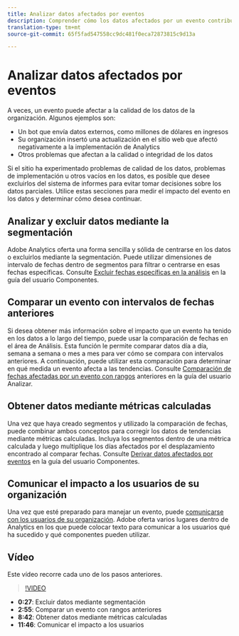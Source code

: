 ```yaml
---
title: Analizar datos afectados por eventos
description: Comprender cómo los datos afectados por un evento contribuyen a la calidad general de los datos.
translation-type: tm+mt
source-git-commit: 65f5fad547558cc9dc481f0eca72873815c9d13a

---
```



# Analizar datos afectados por eventos

A veces, un evento puede afectar a la calidad de los datos de la organización. Algunos ejemplos son:

* Un bot que envía datos externos, como millones de dólares en ingresos
* Su organización insertó una actualización en el sitio web que afectó negativamente a la implementación de Analytics
* Otros problemas que afectan a la calidad o integridad de los datos

Si el sitio ha experimentado problemas de calidad de los datos, problemas de implementación u otros vacíos en los datos, es posible que desee excluirlos del sistema de informes para evitar tomar decisiones sobre los datos parciales. Utilice estas secciones para medir el impacto del evento en los datos y determinar cómo desea continuar.

## Analizar y excluir datos mediante la segmentación

Adobe Analytics oferta una forma sencilla y sólida de centrarse en los datos o excluirlos mediante la segmentación. Puede utilizar dimensiones de intervalo de fechas dentro de segmentos para filtrar o centrarse en esas fechas específicas. Consulte [Excluir fechas específicas en la análisis](/help/components/c-segmentation/use-cases/exclude-date-range.md) en la guía del usuario Componentes.

## Comparar un evento con intervalos de fechas anteriores

Si desea obtener más información sobre el impacto que un evento ha tenido en los datos a lo largo del tiempo, puede usar la comparación de fechas en el área de Análisis. Esta función le permite comparar datos día a día, semana a semana o mes a mes para ver cómo se compara con intervalos anteriores. A continuación, puede utilizar esta comparación para determinar en qué medida un evento afecta a las tendencias. Consulte [Comparación de fechas afectadas por un evento con rangos](/help/analyze/analysis-workspace/components/calendar-date-ranges/compare-event.md) anteriores en la guía del usuario Analizar.

## Obtener datos mediante métricas calculadas

Una vez que haya creado segmentos y utilizado la comparación de fechas, puede combinar ambos conceptos para corregir los datos de tendencias mediante métricas calculadas. Incluya los segmentos dentro de una métrica calculada y luego multiplique los días afectados por el desplazamiento encontrado al comparar fechas. Consulte [Derivar datos afectados por eventos](/help/components/c-calcmetrics/cm-events.md) en la guía del usuario Componentes.

## Comunicar el impacto a los usuarios de su organización

Una vez que esté preparado para manejar un evento, puede [comunicarse con los usuarios de su organización](event/event-communicate.md). Adobe oferta varios lugares dentro de Analytics en los que puede colocar texto para comunicar a los usuarios qué ha sucedido y qué componentes pueden utilizar.

## Vídeo

Este vídeo recorre cada uno de los pasos anteriores.

>[!VIDEO](https://video.tv.adobe.com/v/33316?quality=12)

* **0:27**: Excluir datos mediante segmentación
* **2:55**: Comparar un evento con rangos anteriores
* **8:42**: Obtener datos mediante métricas calculadas
* **11:46**: Comunicar el impacto a los usuarios
